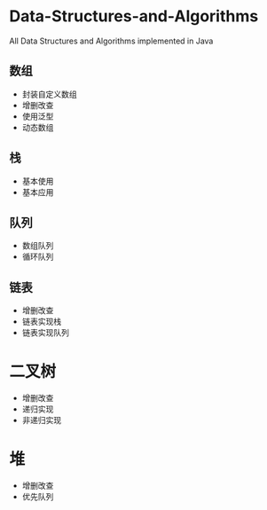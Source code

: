 # Data-Structures-and-Algorithms
All Data Structures and Algorithms implemented in Java


## 数组
* 封装自定义数组
* 增删改查
* 使用泛型
* 动态数组

## 栈
* 基本使用
* 基本应用

## 队列
* 数组队列
* 循环队列


## 链表
* 增删改查
* 链表实现栈
* 链表实现队列


# 二叉树
* 增删改查
* 递归实现
* 非递归实现


# 堆
* 增删改查
* 优先队列